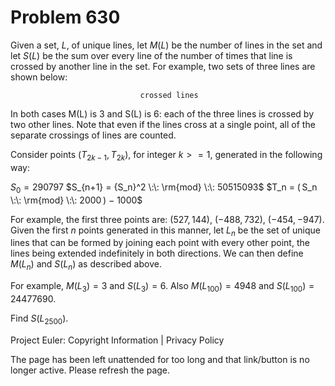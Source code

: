 #   Problem 630

   Given a set, $L$, of unique lines, let $M(L)$ be the number of lines in
   the set and let $S(L)$ be the sum over every line of the number of times
   that line is crossed by another line in the set. For example, two sets of
   three lines are shown below:

                                 crossed lines

   In both cases M(L) is 3 and S(L) is 6: each of the three lines is crossed
   by two other lines. Note that even if the lines cross at a single point,
   all of the separate crossings of lines are counted.

   Consider points ($T_{2k−1}$, $T_{2k}$), for integer $k >= 1$, generated in
   the following way:

   $S_0 = 290797$
   $S_{n+1} = {S_n}^2 \:\: \rm{mod} \:\: 50515093$
   $T_n = ( S_n \:\: \rm{mod} \:\: 2000 ) − 1000$

   For example, the first three points are: (527, 144), (−488, 732),
   (−454, −947). Given the first $n$ points generated in this manner, let
   $L_n$ be the set of unique lines that can be formed by joining each point
   with every other point, the lines being extended indefinitely in both
   directions. We can then define $M(L_n)$ and $S(L_n)$ as described above.

   For example, $M(L_3) = 3$ and $S(L_3) = 6$. Also $M(L_{100}) = 4948$ and
   $S(L_{100}) = 24477690$.

   Find $S(L_{2500})$.

   Project Euler: Copyright Information | Privacy Policy

   The page has been left unattended for too long and that link/button is no
   longer active. Please refresh the page.
